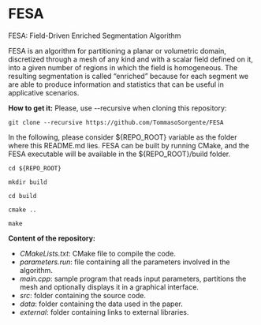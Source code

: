 # FESA
FESA: Field-Driven Enriched Segmentation Algorithm

FESA is an algorithm for partitioning a planar or volumetric domain, discretized through a mesh of any kind and with a scalar field defined on it, into a given number of regions in which the field is homogeneous. The resulting segmentation is called “enriched” because for each segment we are able to produce information and statistics that can be useful in applicative scenarios.

**How to get it:** 
Please, use --recursive when cloning this repository:

`git clone --recursive https://github.com/TommasoSorgente/FESA`

In the following, please consider ${REPO_ROOT} variable as the folder where this README.md lies. FESA can be built by running CMake, and the FESA executable will be available in the ${REPO_ROOT}/build folder.

`cd ${REPO_ROOT}`

`mkdir build`

`cd build`

`cmake ..`

`make`

**Content of the repository:**
 - _CMakeLists.txt_: CMake file to compile the code.
 - _parameters.run_: file containing all the parameters involved in the algorithm.
 - _main.cpp_: sample program that reads input parameters, partitions the mesh and optionally displays it in a graphical interface.
 - _src_: folder containing the source code.
 - _data_: folder containing the data used in the paper.
 - _external_: folder containing links to external libraries.

